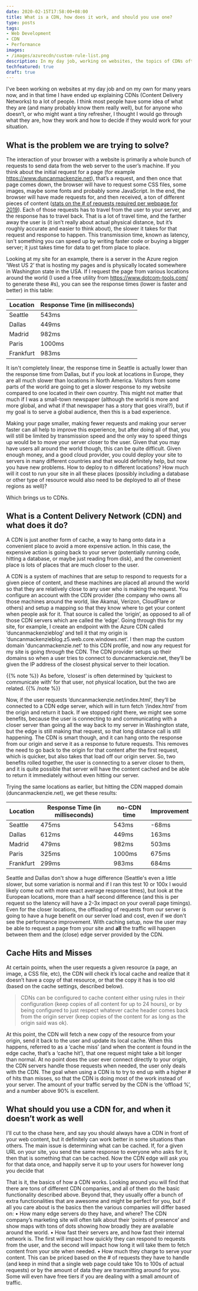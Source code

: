 ```yaml
---
date: 2020-02-15T17:58:00+08:00
title: What is a CDN, how does it work, and should you use one?
type: posts
tags:
- Web Development
- CDN
- Performance
images:
- /images/azurecdn/custom-rule-list.png
description: In my day job, working on websites, the topics of CDNs often comes up. It seems like a few folks might find a general overview of CDNs useful, so here goes...
techfeatured: true
draft: true
---
```

I've been working on websites at my day job and on my own for many years now, and in that time I have ended up explaining CDNs (Content Delivery Networks) to a lot of people. I think most people have some idea of what they are (and many probably know them really well), but for anyone who doesn’t, or who might want a tiny refresher, I thought I would go through what they are, how they work and how to decide if they would work for your situation.

## What is the problem we are trying to solve?

The interaction of your browser with a website is primarily a whole bunch of requests to send data from the web server to the user’s machine. If you think about the initial request for a page (for example https://www.duncanmackenzie.net), that’s a request, and then once that page comes down, the browser will have to request some CSS files, some images, maybe some fonts and probably some JavaScript. In the end, the browser will have made requests for, and then received, a ton of different pieces of content ([stats on the # of requests required per webpage for 2019](https://almanac.httparchive.org/en/2019/page-weight#page-requests)). Each of those requests has to travel from the user to your server, and the response has to travel back. That is a lot of travel time, and the farther away the user is (it isn’t really about actual physical distance, but it’s roughly accurate and easier to think about), the slower it takes for that request and response to happen. This transmission time, known as latency, isn't something you can speed up by writing faster code or buying a bigger server; it just takes time for data to get from place to place.

Looking at my site for an example, there is a server in the Azure region ‘West US 2’ that is hosting my pages and is physically located somewhere in Washington state in the USA. If I request the page from various locations around the world (I used a free utility from https://www.dotcom-tools.com/ to generate these #s), you can see the response times (lower is faster and better) in this table:

| Location  | Response Time (in milliseconds)  |
|-----------|---------|
| Seattle   | 543ms   |
| Dallas    | 449ms   |
| Madrid    | 982ms   |
| Paris     | 1000ms  |
| Frankfurt | 983ms   |

It isn't completely linear, the response time in Seattle is actually lower than the response time from Dallas, but if you look at locations in Europe, they are all much slower than locations in North America. Visitors from some parts of the world are going to get a slower response to my website compared to one located in their own country. This might not matter that much if I was a small-town newspaper (although the world is more and more global, and what if that newspaper has a story that goes viral?), but if my goal is to serve a global audience, then this is a bad experience.

Making your page smaller, making fewer requests and making your server faster can all help to improve this experience, but after doing all of that, you will still be limited by transmission speed and the only way to speed things up would be to move your server closer to the user. Given that you may have users all around the world though, this can be quite difficult. Given enough money, and a good cloud provider, you could deploy your site to servers in many different countries and that would definitely help, but now you have new problems. How to deploy to n different locations? How much will it cost to run your site in all these places (possibly including a database or other type of resource would also need to be deployed to all of these regions as well)?

Which brings us to CDNs.

## What is a Content Delivery Network (CDN) and what does it do?

A CDN is just another form of cache, a way to hang onto data in a convenient place to avoid a more expensive action. In this case, the expensive action is going back to your server (potentially running code, hitting a database, or maybe just reading from disk), and the convenient place is lots of places that are much closer to the user.

A CDN is a system of machines that are setup to respond to requests for a given piece of content, and these machines are placed all around the world so that they are relatively close to any user who is making the request. You configure an account with the CDN provider (the company who owns all those machines around the world, like Akamai, Verizon, CloudFlare or others) and setup a mapping so that they know where to get your content when people ask for it. That source is called the ‘origin’, as opposed to all of those CDN servers which are called the ‘edge’. Going through this for my site, for example, I create an endpoint with the Azure CDN called ‘duncanmackenzieblog’ and tell it that my origin is ‘duncanmackenzieblog.z5.web.core.windows.net’. I then map the custom domain 'duncanmackenzie.net' to this CDN profile, and now any request for my site is going *through* the CDN. The CDN provider setups up their domains so when a user tries to connect to duncanmackenzie.net, they’ll be given the IP address of the closest physical server to their location. 

{{% note %}}
As before, ‘closest’ is often determined by ‘quickest to communicate with’ for that user, not physical location, but the two are related.
{{% /note %}}

Now, if the user requests ‘duncanmackenzie.net/index.html’, they’ll be connected to a CDN edge server, which will in turn fetch ‘/index.html’ from the origin and return it back. If we stopped right there, we might see some benefits, because the user is connecting to and communicating with a closer server than going all the way back to my server in Washington state, but the edge is still making that request, so that long distance call is still happening. The CDN is smart though, and it can hang onto the response from our origin and serve it as a response to future requests. This removes the need to go back to the origin for that content after the first request, which is quicker, but also takes that load off our origin server. So, two benefits rolled together, the user is connecting to a server closer to them, and it is quite possible that server will have the content cached and be able to return it immediately without even hitting our server.

Trying the same locations as earlier, but hitting the CDN mapped domain (duncanmackenzie.net), we get these results:

| Location  | Response Time (in milliseconds)  | no-CDN time | Improvement |
|-----------|----------------------------------|-------------|-------------|
| Seattle   | 475ms                            | 543ms       | -68ms       |
| Dallas    | 612ms                            | 449ms       | 163ms       |
| Madrid    | 479ms                            | 982ms       | 503ms       |
| Paris     | 325ms                            | 1000ms      | 675ms       |
| Frankfurt | 299ms                            | 983ms       | 684ms       |

Seattle and Dallas don't show a huge difference (Seattle's even a little slower, but some variation is normal and if I ran this test 10 or 100x I would likely come out with more exact average response times), but look at the European locations, more than a half second difference (and this is per request so the latency will have a 2-3x impact on your overall page timings). Even for the closer locations, the offloading of requests from our server is going to have a huge benefit on our server load and cost, even if we don't see the performance improvement. With caching setup, now the user may be able to request a page from your site and **all** the traffic will happen between them and the (close) edge server provided by the CDN.

## Cache Hits and Misses

At certain points, when the user requests a given resource (a page, an image, a CSS file, etc), the CDN will check it’s local cache and realize that it doesn’t have a copy of that resource, or that the copy it has is too old (based on the cache settings, described below). 

> CDNs can be configured to cache content either using rules in their configuration (keep copies of all content for up to 24 hours), or by being configured to just respect whatever cache header comes back from the origin server (keep copies of the content for as long as the origin said was ok).

At this point, the CDN will fetch a new copy of the resource from your origin, send it back to the user and update its local cache. When this happens, referred to as a ‘cache miss’ (and when the content *is* found in the edge cache, that’s a ‘cache hit’), that one request might take a bit longer than normal. At no point does the user ever connect directly to your origin, the CDN servers handle those requests when needed, the user only deals with the CDN. The goal when using a CDN is to try to end up with a higher # of hits than misses, so that the CDN is doing most of the work instead of your server. The amount of your traffic served by the CDN is the ‘offload %’, and a number above 90% is excellent.

## What should you use a CDN for, and when it doesn’t work as well

I'll cut to the chase here, and say you should always have a CDN in front of your web content, but it definitely can work better in some situations than others. The main issue is determining what can be cached. If, for a given URL on your site, you send the same response to everyone who asks for it, then that is something that can be cached. Now the CDN edge will ask you for that data once, and happily serve it up to your users for however long you decide that 

That is it, the basics of how a CDN works. Looking around you will find that there are tons of different CDN companies, and all of them do the basic functionality described above. Beyond that, they usually offer a bunch of extra functionalities that are awesome and might be perfect for you, but if all you care about is the basics then the various companies will differ based on:
•	How many edge servers do they have, and where? The CDN company’s marketing site will often talk about their ‘points of presence’ and show maps with tons of dots showing how broadly they are available around the world.
•	How fast their servers are, and how fast their internal network is. The first will impact how quickly they can respond to requests from the user, and the second will impact how long it will take them to fetch content from your site when needed. 
•	How much they charge to serve your content. This can be priced based on the # of requests they have to handle (and keep in mind that a single web page could take 10s to 100s of actual requests) or by the amount of data they are transmitting around for you. Some will even have free tiers if you are dealing with a small amount of traffic.





